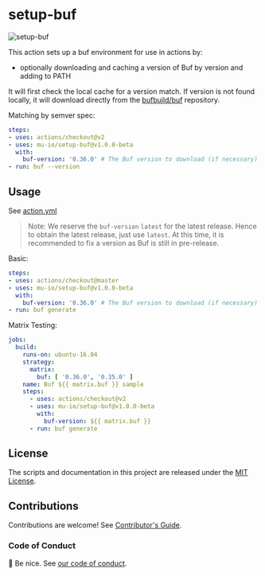 # setup-buf

![setup-buf](https://github.com/mu-io/setup-buf/workflows/CD/badge.svg)

This action sets up a buf environment for use in actions by:

- optionally downloading and caching a version of Buf by version and adding to PATH

It will first check the local cache for a version match. If version is not found locally, it will download directly from the [bufbuild/buf](https://github.com/bufbuild/buf/releases) repository.

Matching by semver spec:

```yaml
steps:
- uses: actions/checkout@v2
- uses: mu-io/setup-buf@v1.0.0-beta
  with:
    buf-version: '0.36.0' # The Buf version to download (if necessary) and use.
- run: buf --version
```

## Usage

See [action.yml](action.yml)

> Note: We reserve the `buf-version` `latest` for the latest release. Hence to obtain the latest release, just use `latest`.
> At this time, it is recommended to fix a version as Buf is still in pre-release.

Basic:

```yaml
steps:
- uses: actions/checkout@master
- uses: mu-io/setup-buf@v1.0.0-beta
  with:
    buf-version: '0.36.0' # The Buf version to download (if necessary) and use.
- run: buf generate
```

Matrix Testing:

```yaml
jobs:
  build:
    runs-on: ubuntu-16.04
    strategy:
      matrix:
        buf: [ '0.36.0', '0.35.0' ]
    name: Buf ${{ matrix.buf }} sample
    steps:
      - uses: actions/checkout@v2
      - uses: mu-io/setup-buf@v1.0.0-beta
        with:
          buf-version: ${{ matrix.buf }}
      - run: buf generate
```

## License

The scripts and documentation in this project are released under the [MIT License](LICENSE).

## Contributions

Contributions are welcome!  See [Contributor's Guide](docs/contributors.md).

### Code of Conduct

:wave: Be nice.  See [our code of conduct](CONDUCT).
